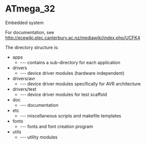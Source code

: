 ATmega_32
=========

Embedded system

For documentation, see http://ecewiki.elec.canterbury.ac.nz/mediawiki/index.php/UCFK4

The directory structure is:
- apps
  - --- contains a sub-directory for each application
- drivers
  - --- device driver modules (hardware independent)
- drivers/avr
  - --- device driver modules specifically for AVR architecture
- drivers/test
  - --- device driver modules for test scaffold
- doc
  - --- documentation
- etc
  - --- miscellaneous scripts and makefile templates
- fonts
  - --- fonts and font creation program
- utils 
  - --- utility modules
